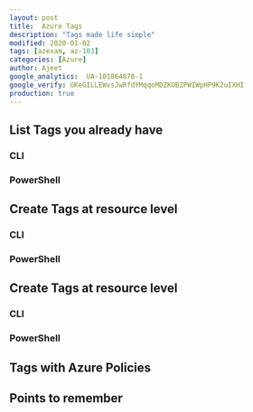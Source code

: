 ```yaml
---
layout: post
title:  Azure Tags
description: "Tags made life simple"
modified: 2020-01-02
tags: [azexam, az-103]
categories: [Azure]
author: Ajeet
google_analytics:  UA-101864870-1
google_verify: GKeGILLEWvsJwRfdYMqqoMDZKOBZPWIWpHP9K2uIXHI
production: true
---
```



## List Tags you already have

### CLI

### PowerShell

## Create Tags at resource level


### CLI

### PowerShell

## Create Tags at resource level

### CLI

### PowerShell

## Tags with Azure Policies

## Points to remember
